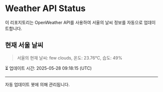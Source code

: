 
# Weather API Status

이 리포지토리는 OpenWeather API를 사용하여 서울의 날씨 정보를 자동으로 업데이트합니다.

## 현재 서울 날씨
> 서울의 현재 날씨: few clouds, 온도: 23.76°C, 습도: 49%

⏳ 업데이트 시간: 2025-05-28 09:18:15 (UTC)

---
자동 업데이트 봇에 의해 관리됩니다.
